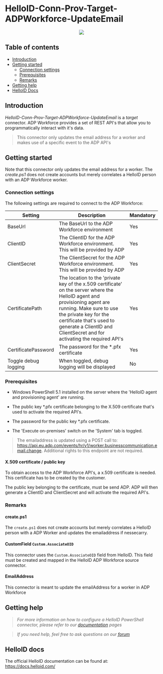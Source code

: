 # HelloID-Conn-Prov-Target-ADPWorkforce-UpdateEmail

<p align="center">
  <img src="https://www.adp.nl/roxen-local/img/logo.png">
</p>

## Table of contents

- [Introduction](#Introduction)
- [Getting started](#Getting-started)
  + [Connection settings](#Connection-settings)
  + [Prerequisites](#Prerequisites)
  + [Remarks](#Remarks)
- [Getting help](#Getting-help)
- [HelloID Docs](#HelloID-docs)

## Introduction

_HelloID-Conn-Prov-Target-ADPWorkforce-UpdateEmail_ is a _target_ connector. ADP Workforce provides a set of REST API's that allow you to programmatically interact with it's data.

> This connector only updates the email address for a worker and makes use of a specific event to the ADP API's

## Getting started

Note that this connector only updates the email address for a worker. The _create.ps1_ does not create accounts but merely correlates a HelloID person with an ADP Workforce worker.

### Connection settings

The following settings are required to connect to the ADP Workforce:

| Setting      | Description                        | Mandatory   |
| ------------ | -----------                        | ----------- |
| BaseUrl      | The BaseUrl to the ADP Workforce environment | Yes |
| ClientID     | The ClientID for the ADP Workforce environment. This will be provided by ADP | Yes |
| ClientSecret | The ClientSecret for the ADP Workforce environment. This will be provided by ADP | Yes |
| CertificatePath | The location to the 'private key of the x.509 certificate' on the server where the HelloID agent and provisioning agent are running. Make sure to use the private key for the certificate that's used to generate a ClientID and ClientSecret and for activating the required API's | Yes |
| CertificatePassword | The password for the *.pfx certificate | Yes |
| Toggle debug logging | When toggled, debug logging will be displayed | No |

### Prerequisites

- Windows PowerShell 5.1 installed on the server where the 'HelloID agent and provisioning agent' are running.

- The public key *.pfx certificate belonging to the X.509 certificate that's used to activate the required API's.

- The password for the public key *.pfx certificate.

- The 'Execute on-premises' switch on the 'System' tab is toggled.

> The emailaddress is updated using a POST call to: https://api.eu.adp.com/events/hr/v1/worker.businesscommunication.email.change. Additional rights to this endpoint are not required. 

#### X.509 certificate / public key

To obtain access to the ADP Workforce API's, a x.509 certificate is needed. This certificate has to be created by the customer.

The public key belonging to the certificate, must be send ADP. ADP will then generate a ClientID and ClientSecret and will activate the required API's.

### Remarks

#### create.ps1

The `create.ps1` does not create accounts but merely correlates a HelloID person with a ADP Worker and updates the emailaddress if nessecarry.

#### CustomField `Custom.AssociateOID`

This connector uses the `Custom.AssociateOID` field from HelloID. This field must be created and mapped in the HelloID ADP Workforce source connector.

#### EmailAddress

This connector is meant to update the emailAddress for a worker in ADP Workforce

## Getting help

> _For more information on how to configure a HelloID PowerShell connector, please refer to our [documentation](https://docs.helloid.com/hc/en-us/articles/360012558020-Configure-a-custom-PowerShell-target-system) pages_

> _If you need help, feel free to ask questions on our [forum](https://forum.helloid.com)_

## HelloID docs

The official HelloID documentation can be found at: https://docs.helloid.com/
